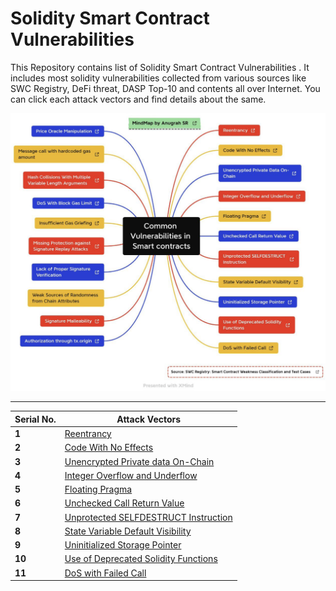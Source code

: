 # Solidity Smart Contract Vulnerabilities 

This Repository contains list of Solidity Smart Contract Vulnerabilities . It includes most solidity vulnerabilities collected from various sources like SWC Registry, DeFi threat, DASP Top-10 and contents all over Internet. You can click each attack vectors and find details about the same.


![](/img/Vulnerabilities_Vectors.png)

---
Serial No. | Attack Vectors
--- | ---
**1** | [Reentrancy](data/1.md)
**2** | [Code With No Effects](data/2.md)
**3** | [Unencrypted Private data On-Chain](data/3.md)
**4** | [Integer Overflow and Underflow](data/4.md)
**5** | [Floating Pragma](data/5.md)
**6** | [Unchecked Call Return Value](data/6.md)
**7** | [Unprotected SELFDESTRUCT Instruction](data/7.md)
**8** | [State Variable Default Visibility](data/8.md)
**9** | [Uninitialized Storage Pointer](data/9.md)
**10** | [Use of Deprecated Solidity Functions](data/10.md)
**11** | [DoS with Failed Call ](data/11.md)